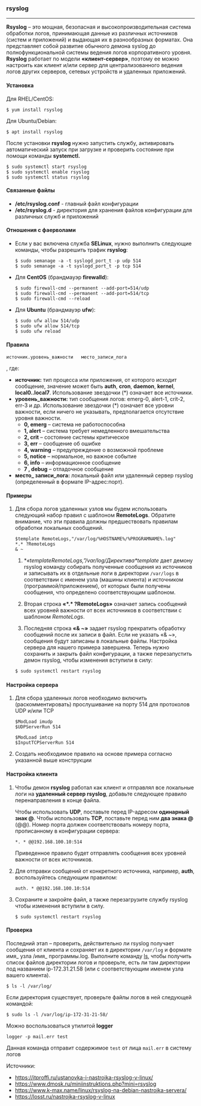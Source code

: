 ### rsyslog

---

**Rsyslog** – это мощная, безопасная и высокопроизводительная система обработки логов, принимающая данные из различных источников (систем и приложений) и выдающая их в разнообразных форматах. Она представляет собой развитие обычного демона syslog до полнофункциональной системы ведения логов корпоративного уровня. **Rsyslog** работает по модели **«клиент-сервер»**, поэтому ее можно настроить как клиент и/или сервер для централизованного ведения логов других серверов, сетевых устройств и удаленных приложений.



#### Установка

Для RHEL/CentOS:

```
$ yum install rsyslog
```

Для Ubuntu/Debian:

```
$ apt install rsyslog
```

После установки **rsyslog** нужно запустить службу, активировать автоматический запуск при загрузке и проверить состояние при помощи команды **systemctl.**

```
$ sudo systemctl start rsyslog
$ sudo systemctl enable rsyslog
$ sudo systemctl status rsyslog
```



#### Связанные файлы

* **/etc/rsyslog.conf** - главный файл конфигурации
* **/etc/rsyslog.d** - директория для хранения файлов конфигурации для различных служб и приложений



#### Отношения с фаерволами

* Если у вас включена служба **SELinux**, нужно выполнить следующие команды, чтобы разрешить трафик **rsyslog**:

  ```
  $ sudo semanage -a -t syslogd_port_t -p udp 514
  $ sudo semanage -a -t syslogd_port_t -p tcp 514
  ```

* Для **CentOS** (брандмауэр **firewalld**):

  ```
  $ sudo firewall-cmd --permanent --add-port=514/udp
  $ sudo firewall-cmd --permanent --add-port=514/tcp
  $ sudo firewall-cmd --reload
  ```

* Для **Ubuntu** (брандмауэр **ufw**):

  ```
  $ sudo ufw allow 514/udp
  $ sudo ufw allow 514/tcp
  $ sudo ufw reload
  ```



#### Правила

```
источник.уровень_важности   место_записи_лога
```

, где:

* **источник:** тип процесса или приложения, от которого исходит сообщение, значение может быть **auth**, **cron**, **daemon**, **kernel**, **local0..local7**. Использование звездочки (*) означает все источники.
* **уровень_важности:** тип сообщения логов: emerg-0, alert-1, crit-2, err-3 и др. Использование звездочки (*) означает все уровни важности, если ничего не указывать, предполагается отсутствие уровня важности.
  * **0, emerg** – система не работоспособна
  * **1, alert** – система требует немедленного вмешательства
  * **2, crit** – состояние системы критическое
  * **3, err** – сообщение об ошибке
  * **4, warning** – предупреждение о возможной проблеме
  * **5, notice** – нормальное, но важное событие
  * **6, info** – информационное сообщение
  * **7 , debug** – отладочное сообщение
* **место_ записи_лога:** локальный файл или удаленный сервер rsyslog (определенный в формате IP-адрес:порт).



#### Примеры

1. Для сбора логов удаленных узлов мы будем использовать следующий набор правил с шаблоном **RemoteLogs**. Обратите внимание, что эти правила должны предшествовать правилам обработки локальных сообщений.

   ```
   $template RemoteLogs,"/var/log/%HOSTNAME%/%PROGRAMNAME%.log"
   *.* ?RemoteLogs
   & ~
   ```

   1) **«$template RemoteLogs,”/var/log/%HOSTNAME%/%PROGRAMNAME%.log”»**.
   Директива *$template* дает демону rsyslog команду собирать полученные сообщения из источников и записывать их в отдельные логи в директории `/var/logs` в соответствии с именем узла (машины клиента) и источником (программой/приложением), от которых были получены сообщения, что определено соответствующим шаблоном.

   2) Вторая строка **«\*.\* ?RemoteLogs»** означает запись сообщений всех уровней важности от всех источников в соответствии с шаблоном *RemoteLogs*.

   3) Последняя строка **«& ~»** задает rsyslog прекратить обработку сообщений после их записи в файл. Если не указать «& ~», сообщения будут записаны в локальные файлы.
   Настройка сервера для нашего примера завершена. Теперь нужно сохранить и закрыть файл конфигурации, а также перезапустить демон rsyslog, чтобы изменения вступили в силу:

   ```bash
   $ sudo systemctl restart rsyslog
   ```





#### Настройка сервера

1. Для сбора удаленных логов необходимо включить (раскомментировать) прослушивание на порту 514 для протоколов UDP и/или TCP

   ```
   $ModLoad imudp
   $UDPServerRun 514
   
   $ModLoad imtcp
   $InputTCPServerRun 514
   ```

2. Создать необходимое правило на основе примера согласно указанной выше конструкции



#### Настройка клиента

1. Чтобы демон **rsyslog** работал как клиент и отправлял все локальные логи на **удаленный сервер rsyslog**, добавьте следующее правило перенаправления в конце файла. 

   Чтобы использовать **UDP**, поставьте перед IP-адресом **одинарный знак @**. Чтобы использовать **TCP**, поставьте перед ним **два знака @** (@@). Номер порта должен соответствовать номеру порта, прописанному в конфигурации сервера:

   ```
   *. * @@192.168.100.10:514
   ```

   Приведенное правило будет отправлять сообщения всех уровней важности от всех источников. 

2. Для отправки сообщений от конкретного источника, например, **auth**, воспользуйтесь следующим правилом:

   ```
   auth. * @@192.168.100.10:514
   ```

3. Сохраните и закройте файл, а также перезагрузите службу rsyslog чтобы изменения вступили в силу.

   ```
   $ sudo systemctl restart rsyslog
   ```





#### Проверка

Последний этап – проверить, действительно ли rsyslog получает сообщения от клиента и сохраняет их в директории `/var/log` и формате имя_ узла /имя_ программы.log.
Выполните команду [ls](https://itproffi.ru/komanda-ls-prosmotr-atributov-fajlov/), чтобы получить список файлов директории логов и проверьте, есть ли там директории под названием ip-172.31.21.58 (или с соответствующим именем узла вашего клиента).

```
$ ls -l /var/log/
```

Если директория существует, проверьте файлы логов в ней следующей командой:

```
$ sudo ls -l /var/log/ip-172-31-21-58/
```



Можно воспользоваться утилитой **logger**

```
logger -p mail.err test
```

Данная команда отправит содержимое `test` от лица `mail.err` в систему логов 



Источники:

- https://itproffi.ru/ustanovka-i-nastrojka-rsyslog-v-linux/
- https://www.dmosk.ru/miniinstruktions.php?mini=rsyslog
- https://www.k-max.name/linux/rsyslog-na-debian-nastrojka-servera/
- https://losst.ru/nastrojka-rsyslog-v-linux